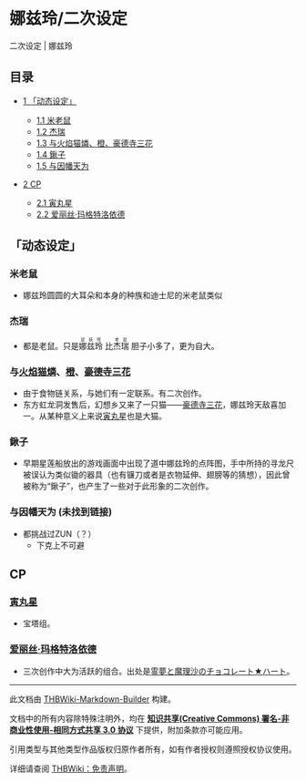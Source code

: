 # 娜兹玲/二次设定

<!-- source html: G:\repos\THBWiki-Markdown-Builder\THBWikiMarkdown\Temp\main\f\f2\ns0%3A%E5%A8%9C%E5%85%B9%E7%8E%B2%2F%E4%BA%8C%E6%AC%A1%E8%AE%BE%E5%AE%9A.html -->

二次设定 | 娜兹玲

## 目录

- [1 「动态设定」](#「动态设定」)

  - [1.1 米老鼠](#米老鼠)
  - [1.2 杰瑞](#杰瑞)
  - [1.3 与火焰猫燐、橙、豪德寺三花](#与火焰猫燐、橙、豪德寺三花)
  - [1.4 鍬子](#鍬子)
  - [1.5 与因幡天为](#与因幡天为)



- [2 CP](#CP)

  - [2.1 寅丸星](#寅丸星)
  - [2.2 爱丽丝·玛格特洛依德](#爱丽丝·玛格特洛依德)







## 「动态设定」
### 米老鼠
- 娜兹玲圆圆的大耳朵和本身的种族和迪士尼的米老鼠类似

### 杰瑞
- 都是老鼠。只是<ruby><rb>娜兹玲</rb><rp> (</rp><rt>鼠妖怪</rt><rp>) </rp></ruby>
比<ruby><rb>杰瑞</rb><rp> (</rp><rt>老鼠</rt><rp>) </rp></ruby>
胆子小多了，更为自大。

### 与[火焰猫燐](./火焰猫燐.md)、[橙](./橙.md)、[豪德寺三花](./豪德寺三花.md)
- 由于食物链关系，与她们有一定联系。有二次创作。
- 东方虹龙洞发售后，幻想乡又来了一只猫——[豪德寺三花](./豪德寺三花.md)，娜兹玲天敌喜加一。从某种意义上来说[寅丸星](./寅丸星.md)也是大猫。

### 鍬子
- 早期星莲船放出的游戏画面中出现了道中娜兹玲的点阵图，手中所持的寻龙尺被误认为类似锄的器具（也有镰刀或者是衣物延伸、翅膀等的猜想），因此曾被称为“鍬子”，也产生了一些对于此形象的二次创作。

### 与因幡天为 (未找到链接)
- 都挑战过ZUN（？）
  - 下克上不可避


## CP
### [寅丸星](./寅丸星.md)
- 宝塔组。

### [爱丽丝·玛格特洛依德](./爱丽丝·玛格特洛依德.md)
- 三次创作中大为活跃的组合。出处是[霊夢と魔理沙のチョコレート★ハート](https://www.nicovideo.jp/watch/sm26940451)。





---

此文档由 [THBWiki-Markdown-Builder](https://github.com/Delsin-Yu/THBWiki-Markdown-Builder) 构建。

文档中的所有内容除特殊注明外，均在 [**知识共享(Creative Commons) 署名-非商业性使用-相同方式共享 3.0 协议**](https://creativecommons.org/licenses/by-sa/3.0/deed.zh-hans) 下提供，附加条款亦可能应用。

引用类型与其他类型作品版权归原作者所有，如有作者授权则遵照授权协议使用。

详细请查阅 [THBWiki：免责声明](https://thbwiki.cc/THBWiki:%E5%85%8D%E8%B4%A3%E5%A3%B0%E6%98%8E)。

